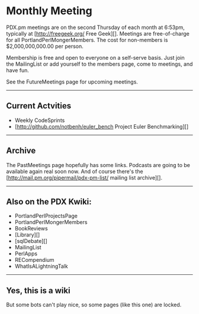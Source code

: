 # Monthly Meeting

PDX.pm meetings are on the second Thursday of each month at 6:53pm, typically at [http://freegeek.org/ Free Geek][].  Meetings are free-of-charge for all PortlandPerlMongerMembers.  The cost for non-members is $2,000,000,000.00 per person.

Membership is free and open to everyone on a self-serve basis.  Just join the MailingList or add yourself to the members page, come to meetings, and have fun.

See the FutureMeetings page for upcoming meetings.

---

## Current Actvities

* Weekly CodeSprints
* [http://github.com/notbenh/euler_bench Project Euler Benchmarking][]

---

## Archive

The PastMeetings page hopefully has some links.  Podcasts are going to be available again real soon now.  And of course there's the [http://mail.pm.org/pipermail/pdx-pm-list/ mailing list archive][].

---

## Also on the PDX Kwiki:

* PortlandPerlProjectsPage
* PortlandPerlMongerMembers
* BookReviews
* [Library][]
* [sqlDebate][]
* MailingList
* PerlApps
* RECompendium
* WhatIsALightningTalk

---

## Yes, this is a wiki

But some bots can't play nice, so some pages (like this one) are locked.
